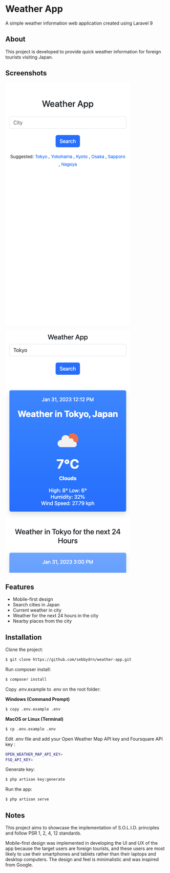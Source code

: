 
# Weather App

A simple weather information web application created using Laravel 9

## About

This project is developed to provide quick weather information for foreign tourists visiting Japan.

## Screenshots

![ScreenShot](https://github.com/sebbydrn/readme-contents/blob/main/weather-app/weather-app-home.png)

![ScreenShot](https://github.com/sebbydrn/readme-contents/blob/main/weather-app/weather-app-results.png)

## Features

* Mobile-first design
* Search cities in Japan
* Current weather in city
* Weather for the next 24 hours in the city
* Nearby places from the city

## Installation

Clone the project:

```bash
$ git clone https://github.com/sebbydrn/weather-app.git
```

Run composer install:

```bash
$ composer install
```

Copy .env.example to .env on the root folder:

**Windows (Command Prompt)**

```bash
$ copy .env.example .env
```

**MacOS or Linux (Terminal)**

```bash
$ cp .env.example .env
```

Edit .env file and add your Open Weather Map API key and Foursquare API key :

```bash
OPEN_WEATHER_MAP_API_KEY=
FSQ_API_KEY=
```

Generate key:

```bash
$ php artisan key:generate
```

Run the app:

```bash
$ php artisan serve
```

## Notes

This project aims to showcase the implementation of S.O.L.I.D. principles and follow PSR 1, 2, 4, 12 standards.

Mobile-first design was implemented in developing the UI and UX of the app because the target users are foreign tourists, and these users are most likely to use their smartphones and tablets rather than their laptops and desktop computers. The design and feel is minimalistic and was inspired from Google.